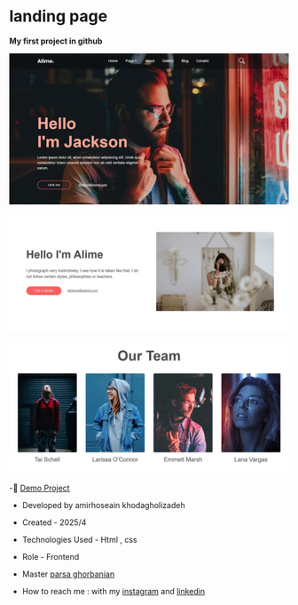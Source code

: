 # landing page 

**My first project in github**

![viewfinal](https://github.com/amirhoseain-khodagholizadeh-web/first-project/blob/main/assets/images/Capture1.JPG)

![view final](https://github.com/amirhoseain-khodagholizadeh-web/first-project/blob/main/assets/images/Capture2.JPG)

![view final](https://github.com/amirhoseain-khodagholizadeh-web/first-project/blob/main/assets/images/Capture3.JPG)


-🔗 [Demo Project](https://amirhoseain-khodagholizadeh-web.github.io/first-project/)

- Developed by amirhoseain khodagholizadeh

- Created - 2025/4

- Technologies Used - Html , css 

- Role - Frontend

- Master [parsa ghorbanian](https://github.com/parsaGhorbanian)

- How to reach me : with my [instagram](https://instagram.com/rezageshani_web) and [linkedin](https://linkedin.com/in/reza-geshani-web)
